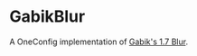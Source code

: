 # GabikBlur
A OneConfig implementation of [Gabik's 1.7 Blur](https://github.com/Gabik21/amazingmod
).
